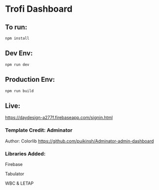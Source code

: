 # Trofi Dashboard

## To run:

`npm install`

## Dev Env:
`npm run dev`

## Production Env:
`npm run build`

## Live: 
https://daydesign-a277f.firebaseapp.com/signin.html

### Template Credit: Adminator
Author: Colorlib
https://github.com/puikinsh/Adminator-admin-dashboard

### Libraries Added:
Firebase 

Tabulator

WBC & LETAP
